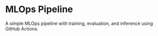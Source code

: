 # MLOps Pipeline

A simple MLOps pipeline with training, evaluation, and inference using GitHub Actions.